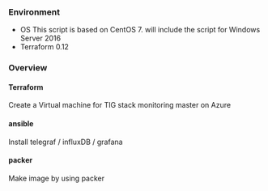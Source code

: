 
### Environment
* OS 
   This script is based on CentOS 7. 
   will include the script for Windows Server 2016 
* Terraform 
  0.12

### Overview
#### Terraform
Create a Virtual machine for TIG stack monitoring master on Azure

#### ansible 
Install telegraf / influxDB / grafana

#### packer
Make image by using packer



